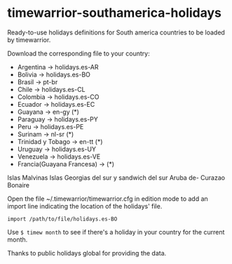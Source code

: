 # timewarrior-southamerica-holidays

Ready-to-use holidays definitions for South america countries to be loaded by timewarrior.

Download the corresponding file to your country:

* Argentina 				->	holidays.es-AR
* Bolivia 					->	holidays.es-BO
* Brasil					->	pt-br
* Chile 					->	holidays.es-CL
* Colombia 					->	holidays.es-CO
* Ecuador 					->	holidays.es-EC
* Guayana   				->  en-gy (*)
* Paraguay 					->	holidays.es-PY
* Peru 						->	holidays.es-PE
* Surinam   				->  nl-sr (*)
* Trinidad y Tobago 		->  en-tt (*)
* Uruguay 					->	holidays.es-UY
* Venezuela 				->	holidays.es-VE
* Francia(Guayana Francesa) ->  (*)


Islas Malvinas
Islas Georgias del sur y sandwich del sur
Aruba              de-
Curazao
Bonaire



Open the file ~/.timewarrior/timewarrior.cfg in edition mode to add an import line indicating the location of the holidays\' file.

`import /path/to/file/holidays.es-BO`

Use  `$ timew month`  to see if there's a holiday in your country for the current month.

Thanks to public holidays global for providing the data.
